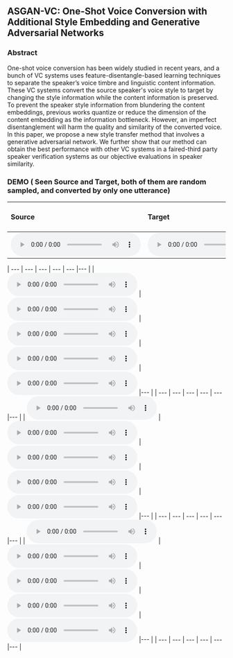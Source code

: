 ## ASGAN-VC: One-Shot Voice Conversion with Additional Style Embedding and Generative Adversarial Networks

### Abstract
One-shot voice conversion has been widely studied in recent years, and a bunch of VC  systems uses feature-disentangle-based learning techniques to separate the speaker’s voice timbre and linguistic content information. These VC systems convert the source speaker's voice style to target by changing the style information while the content information is preserved.  To prevent the speaker style information from blundering the content embeddings, previous works quantize or reduce the dimension of the content embedding as the information bottleneck. However, an imperfect disentanglement will harm the quality and similarity of the converted voice. In this paper, we propose a new style transfer method that involves a generative adversarial network. We further show that our method can obtain the best performance with other VC systems in a faired-third party speaker verification systems as our objective evaluations in speaker similarity.

### DEMO ( Seen Source and Target, both of them are random sampled, and converted by only one utterance)

| **Source** | **Target** | **Ours ** | **AutoVC** | **AgainVC** | ** VQVC+ **|
| :--- | :--- | :--- | :--- | :--- |:--- |
| <audio src="all/all/seen/p280_p306_0/source.wav" controls preload></audio> | <audio src="all/all/seen/p280_p306_0/target.wav" controls preload></audio> | <audio src="all/all/seen/p280_p306_0/conversion.wav" controls preload></audio> |<audio src="all/all/seen/p280_p306_0/adain/converted.wav" controls preload></audio> |<audio src="all/all/seen/p280_p306_0/autovc/source.wav" controls preload></audio> |--- |

| --- | --- | --- | --- | --- |--- |
| <audio src="all/all/seen/p317_p318_0/source.wav" controls preload></audio> | <audio src="all/all/seen/p317_p318_0/target.wav" controls preload></audio> | <audio src="all/all/seen/p317_p318_0/conversion.wav" controls preload></audio> |<audio src="all/all/seen/p317_p318_0/adain/converted.wav" controls preload></audio> |<audio src="all/all/seen/p317_p318_0/autovc/source.wav" controls preload></audio> |--- |
| --- | --- | --- | --- | --- |--- |
| <audio src="all/all/seen/p276_p243_0/source.wav" controls preload></audio> | <audio src="all/all/seen/p276_p243_0/target.wav" controls preload></audio> | <audio src="all/all/seen/p276_p243_0/conversion.wav" controls preload></audio> |<audio src="all/all/seen/p276_p243_0/adain/converted.wav" controls preload></audio> |<audio src="all/all/seen/p276_p243_0/autovc/source.wav" controls preload></audio> |--- |
| --- | --- | --- | --- | --- |--- |
| <audio src="all/all/seen/p275_p263_0/source.wav" controls preload></audio> | <audio src="all/all/seen/p275_p263_0/target.wav" controls preload></audio> | <audio src="all/all/seen/p275_p263_0/conversion.wav" controls preload></audio> |<audio src="all/all/seen/p275_p263_0/adain/converted.wav" controls preload></audio> |<audio src="all/all/seen/p275_p263_0/autovc/source.wav" controls preload></audio> |--- |
| --- | --- | --- | --- | --- |--- |
